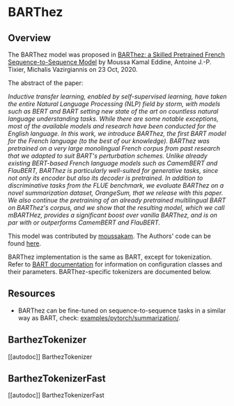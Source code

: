 <!--Copyright 2020 The HuggingFace Team. All rights reserved.

Licensed under the Apache License, Version 2.0 (the "License"); you may not use this file except in compliance with
the License. You may obtain a copy of the License at

http://www.apache.org/licenses/LICENSE-2.0

Unless required by applicable law or agreed to in writing, software distributed under the License is distributed on
an "AS IS" BASIS, WITHOUT WARRANTIES OR CONDITIONS OF ANY KIND, either express or implied. See the License for the
specific language governing permissions and limitations under the License.

⚠️ Note that this file is in Markdown but contain specific syntax for our doc-builder (similar to MDX) that may not be
rendered properly in your Markdown viewer.

-->

# BARThez

## Overview

The BARThez model was proposed in [BARThez: a Skilled Pretrained French Sequence-to-Sequence Model](https://arxiv.org/abs/2010.12321) by Moussa Kamal Eddine, Antoine J.-P. Tixier, Michalis Vazirgiannis on 23 Oct,
2020.

The abstract of the paper:


*Inductive transfer learning, enabled by self-supervised learning, have taken the entire Natural Language Processing
(NLP) field by storm, with models such as BERT and BART setting new state of the art on countless natural language
understanding tasks. While there are some notable exceptions, most of the available models and research have been
conducted for the English language. In this work, we introduce BARThez, the first BART model for the French language
(to the best of our knowledge). BARThez was pretrained on a very large monolingual French corpus from past research
that we adapted to suit BART's perturbation schemes. Unlike already existing BERT-based French language models such as
CamemBERT and FlauBERT, BARThez is particularly well-suited for generative tasks, since not only its encoder but also
its decoder is pretrained. In addition to discriminative tasks from the FLUE benchmark, we evaluate BARThez on a novel
summarization dataset, OrangeSum, that we release with this paper. We also continue the pretraining of an already
pretrained multilingual BART on BARThez's corpus, and we show that the resulting model, which we call mBARTHez,
provides a significant boost over vanilla BARThez, and is on par with or outperforms CamemBERT and FlauBERT.*

This model was contributed by [moussakam](https://huggingface.co/moussakam). The Authors' code can be found [here](https://github.com/moussaKam/BARThez).

<Tip> 

BARThez implementation is the same as BART, except for tokenization. Refer to [BART documentation](bart) for information on 
configuration classes and their parameters. BARThez-specific tokenizers are documented below.  

</Tip>

## Resources

- BARThez can be fine-tuned on sequence-to-sequence tasks in a similar way as BART, check:
  [examples/pytorch/summarization/](https://github.com/huggingface/transformers/tree/main/examples/pytorch/summarization/README.md).


## BarthezTokenizer

[[autodoc]] BarthezTokenizer

## BarthezTokenizerFast

[[autodoc]] BarthezTokenizerFast
